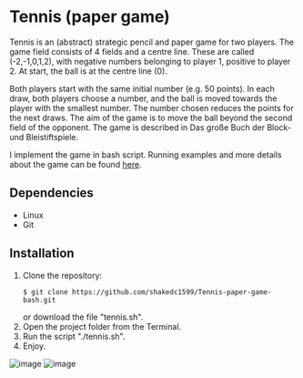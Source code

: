 # Tennis (paper game)

Tennis is an (abstract) strategic pencil and paper game for two players. The game field consists of 4 fields and a centre line. These are called (-2,-1,0,1,2), with negative numbers belonging to player 1, positive to player 2. At start, the ball is at the centre line (0).

Both players start with the same initial number (e.g. 50 points). In each draw, both players choose a number, and the ball is moved towards the player with the smallest number. The number chosen reduces the points for the next draws. The aim of the game is to move the ball beyond the second field of the opponent. The game is described in Das große Buch der Block- und Bleistiftspiele.

I implement the game in bash script.
Running examples and more details about the game can be found [here](https://en.wikipedia.org/wiki/Tennis_(paper_game)).

## Dependencies
* Linux
* Git

## Installation
1. Clone the repository:  
    ```
    $ git clone https://github.com/shakedc1599/Tennis-paper-game-bash.git
    ```
    or download the file "tennis.sh".
2. Open the project folder from the Terminal.
3. Run the script "./tennis.sh".
4. Enjoy.

![image](https://user-images.githubusercontent.com/47411973/164978572-0298ab44-c861-42bf-a671-4f237661778b.png)
![image](https://user-images.githubusercontent.com/47411973/164978620-7b650db6-5a04-4d82-949f-205d8d7ebe1d.png)


